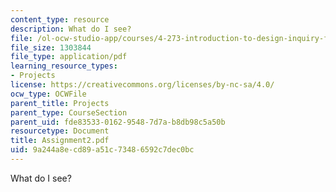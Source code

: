 ```yaml
---
content_type: resource
description: What do I see?
file: /ol-ocw-studio-app/courses/4-273-introduction-to-design-inquiry-fall-2001/9a244a8ecd89a51c73486592c7dec0bc_Assignment2.pdf
file_size: 1303844
file_type: application/pdf
learning_resource_types:
- Projects
license: https://creativecommons.org/licenses/by-nc-sa/4.0/
ocw_type: OCWFile
parent_title: Projects
parent_type: CourseSection
parent_uid: fde83533-0162-9548-7d7a-b8db98c5a50b
resourcetype: Document
title: Assignment2.pdf
uid: 9a244a8e-cd89-a51c-7348-6592c7dec0bc
---
```

What do I see?